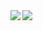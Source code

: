<img align="left" src="https://github-readme-stats.vercel.app/api?username=thasegawakaihatsu&count_private=true&show_icons=true" />
<img align="left" src="https://github-readme-stats.vercel.app/api/top-langs/?username=thasegawakaihatsu&layout=compact" />

